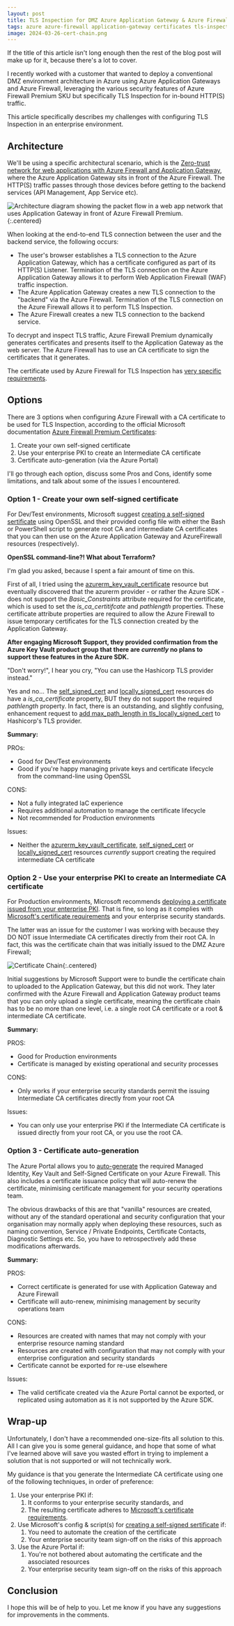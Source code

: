 ```yaml
---
layout: post
title: TLS Inspection for DMZ Azure Application Gateway & Azure Firewall - certificate options, issues and limitations
tags: azure azure-firewall application-gateway certificates tls-inspection
image: 2024-03-26-cert-chain.png
---
```

If the title of this article isn't long enough then the rest of the blog post will make up for it, because there's a lot to cover.

I recently worked with a customer that wanted to deploy a conventional DMZ environment architecture in Azure using Azure Application Gateways and Azure Firewall, leveraging the various security features of Azure Firewall Premium SKU but specifically TLS Inspection for in-bound HTTP(S) traffic.

This article specifically describes my challenges with configuring TLS Inspection in an enterprise environment.

## Architecture

We'll be using a specific architectural scenario, which is the [Zero-trust network for web applications with Azure Firewall and Application Gateway](https://learn.microsoft.com/en-us/azure/architecture/example-scenario/gateway/application-gateway-before-azure-firewall), where the Azure Application Gateway sits in front of the Azure Firewall. The HTTP(S) traffic passes through those devices before getting to the backend services (API Management, App Service etc).

![Architecture diagram showing the packet flow in a web app network that uses Application Gateway in front of Azure Firewall Premium.](/images/2024-03-26-TLS-Inspection.png){:.centered}

When looking at the end-to-end TLS connection between the user and the backend service, the following occurs:

- The user's browser establishes a TLS connection to the Azure Application Gateway, which has a certificate configured as part of its HTTP(S) Listener. Termination of the TLS connection on the Azure Application Gateway allows it to perform Web Application Firewall (WAF) traffic inspection.
- The Azure Application Gateway creates a new TLS connection to the "backend" via the Azure Firewall. Termination of the TLS connection on the Azure Firewall allows it to perform TLS Inspection.
- The Azure Firewall creates a new TLS connection to the backend service.

To decrypt and inspect TLS traffic, Azure Firewall Premium dynamically generates certificates and presents itself to the Application Gateway as the web server. The Azure Firewall has to use an CA certificate to sign the certificates that it generates.

The certificate used by Azure Firewall for TLS Inspection has [very specific requirements](https://learn.microsoft.com/en-us/azure/firewall/premium-certificates#intermediate-ca-certificate-requirements).

## Options

There are 3 options when configuring Azure Firewall with a CA certificate to be used for TLS Inspection, according to the official Microsoft documentation [Azure Firewall Premium Certificates](https://learn.microsoft.com/en-us/azure/firewall/premium-certificates#configure-a-certificate-in-your-policy):

1. Create your own self-signed certificate
2. Use your enterprise PKI to create an Intermediate CA certificate
3. Certificate auto-generation (via the Azure Portal)

I'll go through each option, discuss some Pros and Cons, identify some limitations, and talk about some of the issues I encountered.

### Option 1 - Create your own self-signed certificate

For Dev/Test environments, Microsoft suggest [creating a self-signed sertificate](https://learn.microsoft.com/en-us/azure/firewall/premium-certificates#create-your-own-self-signed-ca-certificate) using OpenSSL and their provided config file with either the Bash or PowerShell script to generate root CA and intermediate CA certificates that you can then use on the Azure Application Gateway and AzureFirewall resources (respectively).

**OpenSSL command-line?! What about Terraform?**

I'm glad you asked, because I spent a fair amount of time on this.

First of all, I tried using the [azurerm_key_vault_certificate](https://registry.terraform.io/providers/hashicorp/azurerm/latest/docs/resources/key_vault_certificate) resource but eventually discovered that the azurerm provider - or rather the Azure SDK - does not support the *Basic_Constraints* attribute required for the certificate, which is used to set the *is_ca_certitifcate* and *pathlength* properties. These certificate attribute properties are required to allow the Azure Firewall to issue temporary certificates for the TLS connection created by the Application Gateway.

**After engaging Microsoft Support, they provided confirmation from the Azure Key Vault product group that there are *currently* no plans to support these features in the Azure SDK.**

"Don't worry!", I hear you cry, "You can use the Hashicorp TLS provider instead."

Yes and no... The [self_signed_cert](https://registry.terraform.io/providers/hashicorp/tls/latest/docs/resources/self_signed_cert) and [locally_signed_cert](https://registry.terraform.io/providers/hashicorp/tls/latest/docs/resources/locally_signed_cert) resources do have a *is_ca_certificate* property, BUT they do not support the required *pathlength* property. In fact, there is an outstanding, and slightly confusing, enhancement request to [add max_path_length in tls_locally_signed_cert](https://github.com/hashicorp/terraform-provider-tls/issues/296) to Hashicorp's TLS provider.

**Summary:**

PROs:

- Good for Dev/Test environments
- Good if you're happy managing private keys and certificate lifecycle from the command-line using OpenSSL

CONS:

- Not a fully integrated IaC experience
- Requires additional automation to manage the certificate lifecycle
- Not recommended for Production environments

Issues:

- Neither the [azurerm_key_vault_certificate](https://registry.terraform.io/providers/hashicorp/azurerm/latest/docs/resources/key_vault_certificate), [self_signed_cert](https://registry.terraform.io/providers/hashicorp/tls/latest/docs/resources/self_signed_cert) or [locally_signed_cert](https://registry.terraform.io/providers/hashicorp/tls/latest/docs/resources/locally_signed_cert) resources *currently* support creating the required intermediate CA certificate

### Option 2 - Use your enterprise PKI to create an Intermediate CA certificate

For Production environments, Microsoft recommends [deploying a certificate issued from your enterprise PKI](https://learn.microsoft.com/en-us/azure/firewall/premium-deploy-certificates-enterprise-ca). That is fine, so long as it complies with [Microsoft's certificate requirements](https://learn.microsoft.com/en-us/azure/firewall/premium-certificates#intermediate-ca-certificate-requirements) and your enterprise security standards.

The latter was an issue for the customer I was working with because they DO NOT issue Intermediate CA certificates directly from their root CA. In fact, this was the certificate chain that was initially issued to the DMZ Azure Firewall;

![Certificate Chain](/images/2024-03-26-cert-chain.png){:.centered}

Initial suggestions by Microsoft Support were to bundle the certificate chain to uploaded to the Application Gateway, but this did not work. They later confirmed with the Azure Firewall and Application Gateway product teams that you can only upload a single certificate, meaning the certificate chain has to be no more than one level, i.e. a single root CA certificate or a root & intermediate CA certificate.

**Summary:**

PROS:

- Good for Production environments
- Certificate is managed by existing operational and security processes

CONS:

- Only works if your enterprise security standards permit the issuing Intermediate CA certificates directly from your root CA

Issues:

- You can only use your enterprise PKI if the Intermediate CA certificate is issued directly from your root CA, or you use the root CA.

### Option 3 - Certificate auto-generation

The Azure Portal allows you to [auto-generate](https://learn.microsoft.com/en-us/azure/firewall/premium-certificates#certificate-auto-generation) the required Managed Identity, Key Vault and Self-Signed Certificate on your Azure Firewall. This also includes a certificate issuance policy that will auto-renew the certificate, minimising certificate management for your security operations team.

The obvious drawbacks of this are that "vanilla" resources are created, without any of the standard operational and security configuration that your organisation may normally apply when deploying these resources, such as naming convention, Service / Private Endpoints, Certificate Contacts, Diagnostic Settings etc. So, you have to retrospectively add these modifications afterwards.

**Summary:**

PROS:

- Correct certificate is generated for use with Application Gateway and Azure Firewall
- Certificate will auto-renew, minimising management by security operations team

CONS:

- Resources are created with names that may not comply with your enterprise resource naming standard
- Resources are created with configuration that may not comply with your enterprise configuration and security standards
- Certificate cannot be exported for re-use elsewhere

Issues:

- The valid certificate created via the Azure Portal cannot be exported, or replicated using automation as it is not supported by the Azure SDK.

## Wrap-up

Unfortunately, I don't have a recommended one-size-fits all solution to this. All I can give you is some general guidance, and hope that some of what I've learned above will save you wasted effort in trying to implement a solution that is not supported or will not technically work.

My guidance is that you generate the Intermediate CA certificate using one of the following techniques, in order of preference:

1. Use your enterprise PKI if:
   1. It conforms to your enterprise security standards, and
   2. The resulting certificate adheres to [Microsoft's certificate requirements](https://learn.microsoft.com/en-us/azure/firewall/premium-certificates#intermediate-ca-certificate-requirements).
2. Use Microsoft's config & script(s) for [creating a self-signed sertificate](https://learn.microsoft.com/en-us/azure/firewall/premium-certificates#create-your-own-self-signed-ca-certificate) if:
   1. You need to automate the creation of the certificate
   2. Your enterprise security team sign-off on the risks of this approach
3. Use the Azure Portal if:
   1. You're not bothered about automating the certificate and the associated resources
   2. Your enterprise security team sign-off on the risks of this approach

## Conclusion

I hope this will be of help to you. Let me know if you have any suggestions for improvements in the comments.
